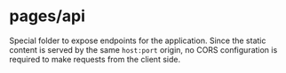 # pages/api

Special folder to expose endpoints for the application. Since the static content is
served by the same `host:port` origin, no CORS configuration is required to make
requests from the client side.

